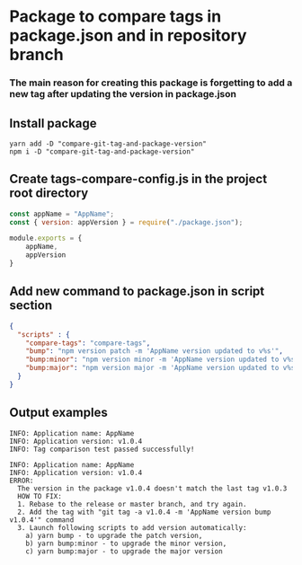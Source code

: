 # Package to compare tags in package.json and in repository branch

### The main reason for creating this package is forgetting to add a new tag after updating the version in package.json

## Install package
```shell
yarn add -D "compare-git-tag-and-package-version"
npm i -D "compare-git-tag-and-package-version"
```

## Create tags-compare-config.js in the project root directory

```js
const appName = "AppName";
const { version: appVersion } = require("./package.json");

module.exports = {
    appName,
    appVersion
}
```

## Add new command to package.json in script section

```json
{
  "scripts" : {
    "compare-tags": "compare-tags",
    "bump": "npm version patch -m 'AppName version updated to v%s'",
    "bump:minor": "npm version minor -m 'AppName version updated to v%s'",
    "bump:major": "npm version major -m 'AppName version updated to v%s'"
  }
}
```

## Output examples

```shell
INFO: Application name: AppName
INFO: Application version: v1.0.4
INFO: Tag comparison test passed successfully!
```

```shell
INFO: Application name: AppName
INFO: Application version: v1.0.4
ERROR: 
  The version in the package v1.0.4 doesn't match the last tag v1.0.3
  HOW TO FIX:
  1. Rebase to the release or master branch, and try again.
  2. Add the tag with "git tag -a v1.0.4 -m 'AppName version bump v1.0.4'" command
  3. Launch following scripts to add version automatically:
    a) yarn bump - to upgrade the patch version,
    b) yarn bump:minor - to upgrade the minor version,
    c) yarn bump:major - to upgrade the major version        
```